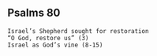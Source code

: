 ## Psalms 80

```
Israel’s Shepherd sought for restoration
“O God, restore us” (3)
Israel as God’s vine (8-15)
```

